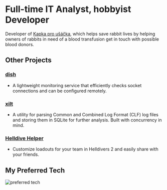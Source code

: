 # Full-time IT Analyst, hobbyist Developer

Developer of [Kapka pro ušáčka](https://www.kapkaprousacka.cz), which helps save rabbit lives by helping owners of rabbits in need of a blood transfusion get in touch with possible blood donors.

## Other Projects

### [**dish**](https://github.com/thevxn/dish)
  - A lightweight monitoring service that efficiently checks socket connections and can be configured remotely.

### [xilt](https://github.com/thevxn/xilt)
- A utility for parsing Common and Combined Log Format (CLF) log files and storing them in SQLite for further analysis. Built with concurrency in mind. 

### [Helldive Helper](https://www.helldivehelper.net)
- Customize loadouts for your team in Helldivers 2 and easily share with your friends.

## My Preferred Tech
![preferred tech](https://simpleskill.icons.workers.dev/svg?i=go,node.js,vue.js,postgresql,docker)
